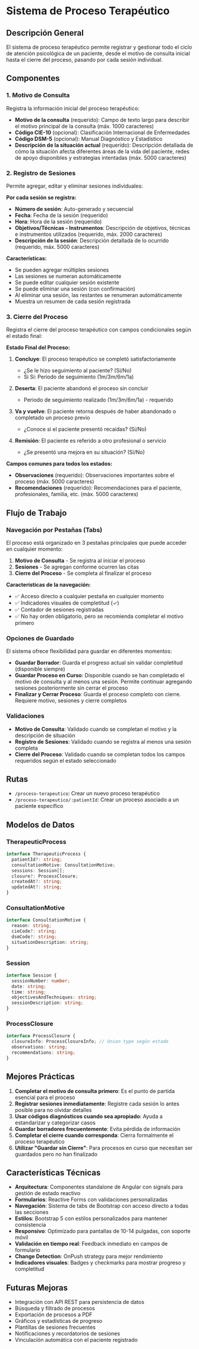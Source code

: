 # Sistema de Proceso Terapéutico

## Descripción General

El sistema de proceso terapéutico permite registrar y gestionar todo el ciclo de atención psicológica de un paciente, desde el motivo de consulta inicial hasta el cierre del proceso, pasando por cada sesión individual.

## Componentes

### 1. Motivo de Consulta
Registra la información inicial del proceso terapéutico:
- **Motivo de la consulta** (requerido): Campo de texto largo para describir el motivo principal de la consulta (máx. 1000 caracteres)
- **Código CIE-10** (opcional): Clasificación Internacional de Enfermedades
- **Código DSM-5** (opcional): Manual Diagnóstico y Estadístico
- **Descripción de la situación actual** (requerido): Descripción detallada de cómo la situación afecta diferentes áreas de la vida del paciente, redes de apoyo disponibles y estrategias intentadas (máx. 5000 caracteres)

### 2. Registro de Sesiones
Permite agregar, editar y eliminar sesiones individuales:

**Por cada sesión se registra:**
- **Número de sesión**: Auto-generado y secuencial
- **Fecha**: Fecha de la sesión (requerido)
- **Hora**: Hora de la sesión (requerido)
- **Objetivos/Técnicas - Instrumentos**: Descripción de objetivos, técnicas e instrumentos utilizados (requerido, máx. 2000 caracteres)
- **Descripción de la sesión**: Descripción detallada de lo ocurrido (requerido, máx. 5000 caracteres)

**Características:**
- Se pueden agregar múltiples sesiones
- Las sesiones se numeran automáticamente
- Se puede editar cualquier sesión existente
- Se puede eliminar una sesión (con confirmación)
- Al eliminar una sesión, las restantes se renumeran automáticamente
- Muestra un resumen de cada sesión registrada

### 3. Cierre del Proceso
Registra el cierre del proceso terapéutico con campos condicionales según el estado final:

**Estado Final del Proceso:**

1. **Concluye**: El proceso terapéutico se completó satisfactoriamente
   - ¿Se le hizo seguimiento al paciente? (Sí/No)
   - Si Sí: Periodo de seguimiento (1m/3m/6m/1a)

2. **Deserta**: El paciente abandonó el proceso sin concluir
   - Periodo de seguimiento realizado (1m/3m/6m/1a) - requerido

3. **Va y vuelve**: El paciente retorna después de haber abandonado o completado un proceso previo
   - ¿Conoce si el paciente presentó recaídas? (Sí/No)

4. **Remisión**: El paciente es referido a otro profesional o servicio
   - ¿Se presentó una mejora en su situación? (Sí/No)

**Campos comunes para todos los estados:**
- **Observaciones** (requerido): Observaciones importantes sobre el proceso (máx. 5000 caracteres)
- **Recomendaciones** (requerido): Recomendaciones para el paciente, profesionales, familia, etc. (máx. 5000 caracteres)

## Flujo de Trabajo

### Navegación por Pestañas (Tabs)
El proceso está organizado en 3 pestañas principales que puede acceder en cualquier momento:

1. **Motivo de Consulta** - Se registra al iniciar el proceso
2. **Sesiones** - Se agregan conforme ocurren las citas
3. **Cierre del Proceso** - Se completa al finalizar el proceso

**Características de la navegación:**
- ✅ Acceso directo a cualquier pestaña en cualquier momento
- ✅ Indicadores visuales de completitud (✓)
- ✅ Contador de sesiones registradas
- ✅ No hay orden obligatorio, pero se recomienda completar el motivo primero

### Opciones de Guardado

El sistema ofrece flexibilidad para guardar en diferentes momentos:

- **Guardar Borrador**: Guarda el progreso actual sin validar completitud (disponible siempre)
- **Guardar Proceso en Curso**: Disponible cuando se han completado el motivo de consulta y al menos una sesión. Permite continuar agregando sesiones posteriormente sin cerrar el proceso
- **Finalizar y Cerrar Proceso**: Guarda el proceso completo con cierre. Requiere motivo, sesiones y cierre completos

### Validaciones

- **Motivo de Consulta**: Validado cuando se completan el motivo y la descripción de situación
- **Registro de Sesiones**: Validado cuando se registra al menos una sesión completa
- **Cierre del Proceso**: Validado cuando se completan todos los campos requeridos según el estado seleccionado

## Rutas

- `/proceso-terapeutico`: Crear un nuevo proceso terapéutico
- `/proceso-terapeutico/:patientId`: Crear un proceso asociado a un paciente específico

## Modelos de Datos

### TherapeuticProcess
```typescript
interface TherapeuticProcess {
  patientId?: string;
  consultationMotive: ConsultationMotive;
  sessions: Session[];
  closure?: ProcessClosure;
  createdAt?: string;
  updatedAt?: string;
}
```

### ConsultationMotive
```typescript
interface ConsultationMotive {
  reason: string;
  cieCode?: string;
  dsmCode?: string;
  situationDescription: string;
}
```

### Session
```typescript
interface Session {
  sessionNumber: number;
  date: string;
  time: string;
  objectivesAndTechniques: string;
  sessionDescription: string;
}
```

### ProcessClosure
```typescript
interface ProcessClosure {
  closureInfo: ProcessClosureInfo; // Union type según estado
  observations: string;
  recommendations: string;
}
```

## Mejores Prácticas

1. **Completar el motivo de consulta primero**: Es el punto de partida esencial para el proceso
2. **Registrar sesiones inmediatamente**: Registre cada sesión lo antes posible para no olvidar detalles
3. **Usar códigos diagnósticos cuando sea apropiado**: Ayuda a estandarizar y categorizar casos
4. **Guardar borradores frecuentemente**: Evita pérdida de información
5. **Completar el cierre cuando corresponda**: Cierra formalmente el proceso terapéutico
6. **Utilizar "Guardar sin Cierre"**: Para procesos en curso que necesitan ser guardados pero no han finalizado

## Características Técnicas

- **Arquitectura**: Componentes standalone de Angular con signals para gestión de estado reactivo
- **Formularios**: Reactive Forms con validaciones personalizadas
- **Navegación**: Sistema de tabs de Bootstrap con acceso directo a todas las secciones
- **Estilos**: Bootstrap 5 con estilos personalizados para mantener consistencia
- **Responsivo**: Optimizado para pantallas de 10-14 pulgadas, con soporte móvil
- **Validación en tiempo real**: Feedback inmediato en campos de formulario
- **Change Detection**: OnPush strategy para mejor rendimiento
- **Indicadores visuales**: Badges y checkmarks para mostrar progreso y completitud

## Futuras Mejoras

- Integración con API REST para persistencia de datos
- Búsqueda y filtrado de procesos
- Exportación de procesos a PDF
- Gráficos y estadísticas de progreso
- Plantillas de sesiones frecuentes
- Notificaciones y recordatorios de sesiones
- Vinculación automática con el paciente registrado

